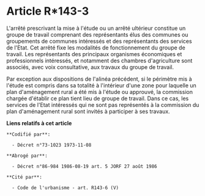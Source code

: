 # Article R*143-3

L'arrêté prescrivant la mise à l'étude ou un arrêté ultérieur constitue un groupe de travail comprenant des représentants
élus des communes ou groupements de communes intéressés et des représentants des services de l'Etat. Cet arrêté fixe les
modalités de fonctionnement du groupe de travail. Les représentants des principaux organismes économiques et professionnels
intéressés, et notamment des chambres d'agriculture sont associés, avec voix consultative, aux travaux du groupe de travail.

Par exception aux dispositions de l'alinéa précédent, si le périmètre mis à l'étude est compris dans sa totalité à
l'intérieur d'une zone pour laquelle un plan d'aménagement rural a été mis à l'étude ou approuvé, la commission chargée
d'établir ce plan tient lieu de groupe de travail. Dans ce cas, les services de l'Etat intéressés qui ne sont pas représentés
à la commission du plan d'aménagement rural sont invités à participer à ses travaux.

**Liens relatifs à cet article**

	**Codifié par**:

	  - Décret n°73-1023 1973-11-08

	**Abrogé par**:

	  - Décret n°86-984 1986-08-19 art. 5 JORF 27 août 1986

	**Cité par**:

	  - Code de l'urbanisme - art. R143-6 (V)
